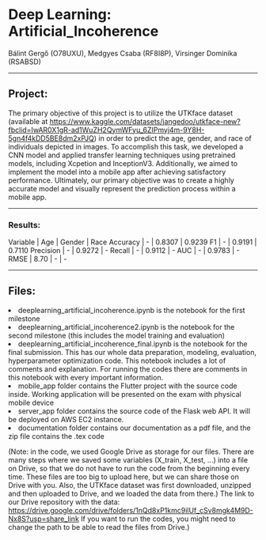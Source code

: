 # Deep Learning: Artificial_Incoherence

Bálint Gergő (O78UXU), Medgyes Csaba (RF8I8P), Virsinger Dominika (RSABSD)

---
 
 ## Project:
The primary objective of this project is to utilize the UTKface dataset (available at https://www.kaggle.com/datasets/jangedoo/utkface-new?fbclid=IwAR0X1gR-ad1WuZH2QymWFyu_6ZIPmyj4m-9Y8H-5gn4f4kDD5BE8dm2xPJQ) in order to predict the age, gender, and race of individuals depicted in images. To accomplish this task, we developed a CNN model and applied transfer learning techniques using pretrained models, including Xcpetion and InceptionV3. Additionally, we aimed to implement the model into a mobile app after achieving satisfactory performance. Ultimately, our primary objective was to create a highly accurate model and visually represent the prediction process within a mobile app.

---

### Results:

Variable	| Age	| Gender	| Race
Accuracy	| -	| 0.8307 |	0.9239
F1	| - |	0.9191	| 0.7110
Precision	| - |	0.9272	| -
Recall	| - |	0.9112 |	-
AUC	| - |	0.9783 |	-
RMSE	| 8.70	| -	 | -

---



  
 ## Files:
  <li>deeplearning_artificial_incoherence.ipynb is the notebook for the first milestone
  <li>deeplearning_artificial_incoherence2.ipynb is the notebook for the second milestone (this includes the model training and evaluation)
  <li>deeplearning_artificial_incoherence_final.ipynb is the notebook for the final submission. This has our whole data preparation, modeling, evaluation, hyperparameter optimization code. This notebook includes a lot of comments and explanation. For running the codes there are comments in this notebook with every important information.
  <li> mobile_app folder contains the Flutter project with the source code inside. Working application will be presented on the exam with physical mobile device
  <li> server_app folder contains the source code of the Flask web API. It will be deployed on AWS EC2 instance.
  <li> documentation folder contains our documentation as a pdf file, and the zip file contains the .tex code
  
  (Note: in the code, we used Google Drive as storage for our files. There are many steps where we saved some variables (X_train, X_test, ...)
   into a file on Drive, so that we do not have to run the code from the beginning every time. These files are too big to upload here, but we can share those on Drive      with you. Also, the UTKface dataset was first downloaded, unzipped and then uploaded to Drive, and we loaded the data from there.)
   The link to our Drive repository with the data: https://drive.google.com/drive/folders/1nQd8xP1kmc9ilUf_cSv8mgk4M9D-Nx8S?usp=share_link
   If you want to run the codes, you might need to change the path to be able to read the files from Drive.)
